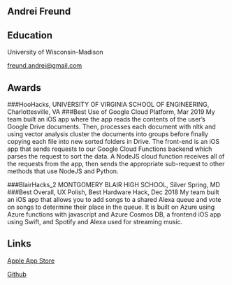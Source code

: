 ## Andrei Freund

## Education
University of Wisconsin-Madison

freund.andrei@gmail.com

## Awards
###HooHacks, UNIVERSITY OF VIRGINIA SCHOOL OF ENGINEERING, Charlottesville, VA 
###Best Use of Google Cloud Platform, Mar 2019
My team built an iOS app where the app reads the contents of the user’s Google Drive documents. Then, processes each document with nltk and using vector analysis cluster the documents into groups before finally copying each file into new sorted folders in Drive.
The front-end is an iOS app that sends requests to our Google Cloud Functions backend which parses the request to sort the data. A NodeJS cloud function receives all of the requests from the app, then sends the appropriate sub-request to other methods that use NodeJS and Python.

###BlairHacks_2 MONTGOMERY BLAIR HIGH SCHOOL, Silver Spring, MD 
###Best Overall, UX Polish, Best Hardware Hack, Dec 2018
My team built an iOS app that allows you to add songs to a shared Alexa queue and vote on songs to determine their place in the queue. It is built on Azure using Azure functions with javascript and Azure Cosmos DB, a frontend iOS app using Swift, and Spotify and Alexa used for streaming music.


## Links
[Apple App Store](https://apps.apple.com/us/developer/andrei-freund/id1202602155)

[Github](https://github.com/BUGSYTHEBEAN)

